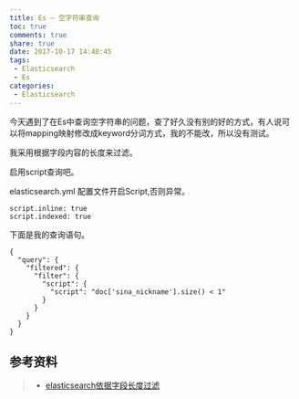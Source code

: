 ```yaml
---
title: Es – 空字符串查询
toc: true
comments: true
share: true
date: 2017-10-17 14:40:45
tags:
 - Elasticsearch
 - Es
categories:
 - Elasticsearch
---
```


今天遇到了在Es中查询空字符串的问题，查了好久没有别的好的方式，有人说可以将mapping映射修改成keyword分词方式，我的不能改，所以没有测试。

我采用根据字段内容的长度来过滤。<!-- more -->

启用script查询吧。

elasticsearch.yml 配置文件开启Script,否则异常。

```
script.inline: true
script.indexed: true
```

下面是我的查询语句。

```
{
  "query": {
    "filtered": {
      "filter": {
        "script": {
          "script": "doc['sina_nickname'].size() < 1"
        }
      }
    }
  }
}
```




## 参考资料
> - [elasticsearch依据字段长度过滤](http://blog.csdn.net/u012307002/article/details/51281434)
